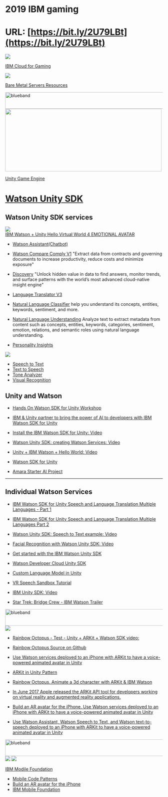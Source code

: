 # 2019 IBM gaming

# URL: [https://bit.ly/2U79LBt](https://bit.ly/2U79LBt)

<img src="IBMGame.png">

[IBM Cloud for Gaming](https://www.ibm.com/cloud/gaming)

<img src="BareMetal.png">

[Bare Metal Servers Resources](https://www.ibm.com/cloud/bare-metal-servers/resources)

<img src="https://farm5.staticflickr.com/4503/37148677233_71edc5a37b_o.png" width="1041" height="53" alt="blueband">

<img src="unity.png" height="200" width="500">

[Unity Game Engine](https://unity.com)

# [Watson Unity SDK](https://github.com/watson-developer-cloud/unity-sdk)

## Watson Unity SDK services

<img src="unitysdkwatson.png"><br>
[IBM Watson + Unity Hello Virtual World 4 EMOTIONAL AVATAR](https://www.youtube.com/watch?v=fOfFrGsNwHo)

* [Watson Assistant(Chatbot) ](https://www.ibm.com/cloud/watson-assistant/)

* [Watson Compare Comply V1](https://www.ibm.com/cloud/compare-and-comply) "Extract data from contracts and governing documents to increase productivity, reduce costs and minimize exposure"

* [Discovery](https://www.ibm.com/watson/services/discovery/) "Unlock hidden value in data to find answers, monitor trends, and surface patterns with the world’s most advanced cloud-native insight engine"

* [Language Translator V3](https://www.ibm.com/watson/services/language-translator/)
* [Natural Language Classifier](https://www.ibm.com/watson/services/natural-language-classifier/) help you understand its concepts, entities, keywords, sentiment, and more.
* [Natural Language Understanding](https://www.ibm.com/watson/services/natural-language-understanding/) Analyze text to extract metadata from content such as concepts, entities, keywords, categories, sentiment, emotion, relations, and semantic roles using natural language understanding.
* [Personality Insights](https://www.ibm.com/watson/services/personality-insights/)

<img src="https://github.com/LennartFr/2019-ibm-gaming/blob/master/Personality.png">

* [Speech to Text](https://www.ibm.com/watson/services/speech-to-text/)
* [Text to Speech](https://www.ibm.com/watson/services/text-to-speech/)
* [Tone Analyzer](https://www.ibm.com/watson/services/tone-analyzer/)
* [Visual Recognition](https://www.ibm.com/watson/services/visual-recognition/)


## Unity and Watson

* [Hands On Watson SDK for Unity Workshop](https://github.com/akeller/GDC-workshop)
* [IBM & Unity partner to bring the power of AI to developers with IBM Watson SDK for Unity](https://blogs.unity3d.com/2018/02/20/bringing-the-power-of-ai-to-developers-with-the-ibm-watson-unity-sdk/)

* [Install the IBM Watson SDK for Unity: Video](https://www.youtube.com/watch?v=rhDjNNzh-Nw)
* [Watson Unity SDK: creating Watson Services: Video](https://www.youtube.com/watch?v=xKzSzTvRH68)
* [Unity + IBM Watson + Hello World: Video ](https://www.youtube.com/watch?v=tkvWi16rlE8)

* [Watson SDK for Unity](https://github.com/watson-developer-cloud/unity-sdk)
* [Amara Starter AI Project](https://github.com/akeller/Starter-AR-Project)



<hr size="50">

## Individual Watson Services

* [IBM Watson SDK for Unity Speech and Language Translation Multiple Languages - Part 1](https://www.youtube.com/watch?v=Xluwq9LuSTs)
* [IBM Watson SDK for Unity Speech and Language Translation Multiple Languages Part 2](https://www.youtube.com/watch?v=swsJo_jlCNo)

* [Watson Unity SDK: Speech to Text example: Video](https://www.youtube.com/watch?v=woKMumx3TcY)
* [Facial Recognition with Watson Unity SDK: Video](https://www.youtube.com/watch?v=PvgK8wfQ_Mw)
* [Get started with the IBM Watson Unity SDK](https://developer.ibm.com/tutorials/use-ibm-watson-sdk-with-unity/)
* [Watson Developer Cloud Unity SDK](https://github.com/watson-developer-cloud/unity-sdk)
* [Custom Language Model in Unity](https://developer.ibm.com/tutorials/watson-speech-to-text-custom-language-model/)
* [VR Speech Sandbox Tutorial](https://developer.ibm.com/tutorials/use-ibm-watson-sdk-with-unity/) 


* [IBM Unity SDK: Video](https://www.youtube.com/watch?v=_ARXT--81GY)
* [Star Trek: Bridge Crew - IBM Watson Trailer](https://youtu.be/6hDkkELJTZU)

<img src="https://farm5.staticflickr.com/4503/37148677233_71edc5a37b_o.png" width="1041" height="53" alt="blueband">

<img src="ARKit.png">

* [Rainbow Octopus - Test - Unity + ARKit + Watson SDK video:](https://www.youtube.com/watch?v=OPek4INjb6A&feature=youtu.be)
* [Rainbow Octopus Source on Github](https://github.com/ibmets/rainbow-octopus)


* [Use Watson services deployed to an iPhone with ARKit to have a voice-powered animated avatar in Unity](https://developer.ibm.com/patterns/build-an-ai-powered-ar-character-in-unity-with-arkit/)
* [ARKit in Unity Pattern](https://developer.ibm.com/patterns/build-an-ai-powered-ar-character-in-unity-with-arkit/)
* [Rainbow Octopus. Animate a 3d character with ARKit & IBM Watson](https://www.ibm.com/blogs/emerging-technology/rainbow-octopus/) 
* [In June 2017 Apple released the ARKit API tool for developers working on virtual reality and augmented reality applications.](https://developer.apple.com/arkit/)
* [Build an AR avatar for the iPhone. Use Watson services deployed to an iPhone with ARKit to have a voice-powered animated avatar in Unity](https://developer.ibm.com/patterns/build-an-ai-powered-ar-character-in-unity-with-arkit/)
* [Use Watson Assistant, Watson Speech to Text, and Watson text-to-speech deployed to an iPhone with ARKit to have a voice-powered animated avatar in Unity](https://developer.ibm.com/tutorials/watson-speech-to-text-custom-language-model/)

<img src="https://farm5.staticflickr.com/4503/37148677233_71edc5a37b_o.png" width="1041" height="53" alt="blueband">

<img src="mobile.png">

<img src="mobilefoundation.png">

[IBM Modile Foundation](https://console.bluemix.net/catalog/services/mobile-foundation)

* [Mobile Code Patterns](https://developer.ibm.com/patterns/category/mobile/)
* [Build an AR avatar for the iPhone](https://developer.ibm.com/patterns/build-an-ai-powered-ar-character-in-unity-with-arkit/)
* [IBM Mobile Foundation](https://console.bluemix.net/catalog/services/mobile-foundation)
